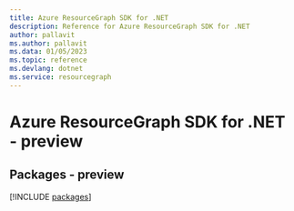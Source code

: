 ```yaml
---
title: Azure ResourceGraph SDK for .NET
description: Reference for Azure ResourceGraph SDK for .NET
author: pallavit
ms.author: pallavit
ms.data: 01/05/2023
ms.topic: reference
ms.devlang: dotnet
ms.service: resourcegraph
---
```

# Azure ResourceGraph SDK for .NET - preview
## Packages - preview
[!INCLUDE [packages](resourcegraph-index.md)]